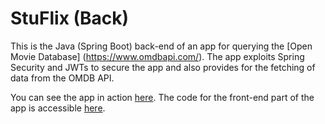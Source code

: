 # StuFlix (Back)

This is the Java (Spring Boot) back-end of an app for querying the [Open Movie Database] (https://www.omdbapi.com/). The app exploits Spring Security and JWTs to secure the app and also provides for the fetching of data from the OMDB API.

You can see the app in action [here](https://stubailey18.com/stuflix). The code for the front-end part of the app is accessible [here](https://github.com/stubailey18/stuflix-front).